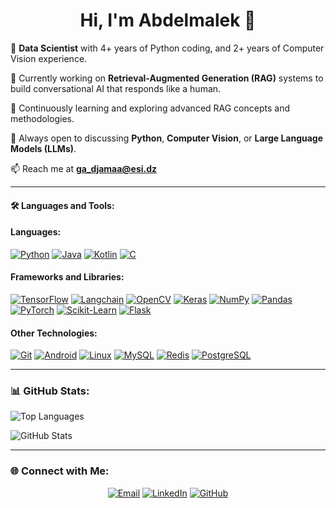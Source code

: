 <h1 align="center">Hi, I'm Abdelmalek 👋</h1>

<p align="left">
  💼 <b>Data Scientist</b> with 4+ years of Python coding, and 2+ years of Computer Vision experience.<br>
  
  🔭 Currently working on <b>Retrieval-Augmented Generation (RAG)</b> systems to build conversational AI that responds like a human.<br>
  
  🌱 Continuously learning and exploring advanced RAG concepts and methodologies.<br>
  
  💬 Always open to discussing <b>Python</b>, <b>Computer Vision</b>, or <b>Large Language Models (LLMs)</b>.<br>
  
  📫 Reach me at **ga_djamaa@esi.dz**
</p>

---

#### 🛠️ Languages and Tools:

#### Languages:
<p align="left">
  <a href="https://www.python.org/"><img alt="Python" src="https://img.shields.io/badge/Python-14354C.svg?logo=python&logoColor=white"></a>
  <a href="https://www.java.com/"><img alt="Java" src="https://img.shields.io/badge/Java-007396.svg?logo=openjdk&logoColor=white"></a>
  <a href="https://kotlinlang.org/"><img alt="Kotlin" src="https://img.shields.io/badge/Kotlin-0095D5.svg?logo=kotlin&logoColor=white"></a>
  <a href="https://en.wikipedia.org/wiki/C_(programming_language)"><img alt="C" src="https://img.shields.io/badge/C-A8B9CC.svg?logo=c&logoColor=white"></a>
</p>

#### Frameworks and Libraries:
<p align="left">
  <a href="https://www.tensorflow.org/"><img alt="TensorFlow" src="https://img.shields.io/badge/TensorFlow-FF6F00.svg?logo=TensorFlow&logoColor=white"></a>
  <a href="https://www.langchain.com/"><img alt="Langchain" src="https://img.shields.io/badge/Langchain-0E76A8.svg?logo=langchain&logoColor=white"></a>
  <a href="https://opencv.org/"><img alt="OpenCV" src="https://img.shields.io/badge/OpenCV-5C3EE8.svg?logo=opencv&logoColor=white"></a>
  <a href="https://keras.io/"><img alt="Keras" src="https://img.shields.io/badge/Keras-D00000.svg?logo=Keras&logoColor=white"></a>
  <a href="https://numpy.org/"><img alt="NumPy" src="https://img.shields.io/badge/Numpy-013243.svg?logo=numpy&logoColor=white"></a>
  <a href="https://pandas.pydata.org/"><img alt="Pandas" src="https://img.shields.io/badge/Pandas-150458.svg?logo=pandas&logoColor=white"></a>
  <a href="https://pytorch.org/"><img alt="PyTorch" src="https://img.shields.io/badge/PyTorch-EE4C2C.svg?logo=pytorch&logoColor=white"></a>
  <a href="https://scikit-learn.org/"><img alt="Scikit-Learn" src="https://img.shields.io/badge/ScikitLearn-b7569B.svg?logo=scikit-learn&logoColor=white"></a>
  <a href="https://flask.palletsprojects.com/"><img alt="Flask" src="https://img.shields.io/badge/Flask-E0979D?logo=Flask&logoColor=white"></a>
</p>

#### Other Technologies:
<p align="left">
  <a href="https://git-scm.com/"><img alt="Git" src="https://img.shields.io/badge/Git-F05032.svg?logo=git&logoColor=white"></a>
  <a href="https://developer.android.com/"><img alt="Android" src="https://img.shields.io/badge/Android-3DDC84.svg?logo=android&logoColor=white"></a>
  <a href="https://www.linux.org/"><img alt="Linux" src="https://img.shields.io/badge/Linux-FCC624.svg?logo=linux&logoColor=black"></a>
  <a href="https://www.mysql.com/"><img alt="MySQL" src="https://img.shields.io/badge/MySQL-00f.svg?logo=mysql&logoColor=white"></a>
  <a href="https://redis.io/"><img alt="Redis" src="https://img.shields.io/badge/Redis-DC382D.svg?logo=redis&logoColor=white"></a>
  <a href="https://www.postgresql.org/"><img alt="PostgreSQL" src="https://img.shields.io/badge/PostgreSQL-316192.svg?logo=postgresql&logoColor=white"></a>
</p>

---

### 📊 GitHub Stats:
<p align="left">
  <img align="center" src="https://github-readme-stats.vercel.app/api/top-langs?username=abdelmalek0&show_icons=true&locale=en&layout=compact" alt="Top Languages" />
</p>
<p align="left">
  <img align="center" src="https://github-readme-stats.vercel.app/api?username=abdelmalek0&show_icons=true&locale=en" alt="GitHub Stats" />
</p>

---

### 🌐 Connect with Me:
<p align="center">
  <a href="mailto:ga_djamaa@esi.dz"><img src="https://img.shields.io/badge/-Email-D14836?style=flat-square&logo=Gmail&logoColor=white" alt="Email"></a>
  <a href="https://www.linkedin.com/in/abdelmalek-djamaa-cs/"><img src="https://img.shields.io/badge/-LinkedIn-0077B5?style=flat-square&logo=Linkedin&logoColor=white" alt="LinkedIn"></a>
  <a href="https://github.com/abdelmalek0"><img src="https://img.shields.io/badge/-GitHub-181717?style=flat-square&logo=github&logoColor=white" alt="GitHub"></a>
</p>
